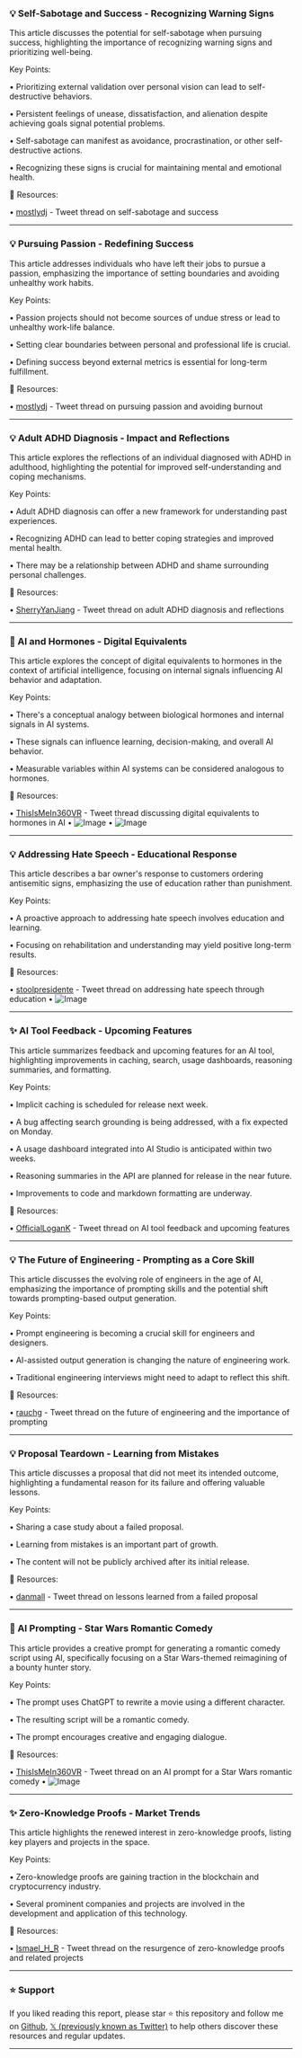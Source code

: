 ### 💡 Self-Sabotage and Success - Recognizing Warning Signs

This article discusses the potential for self-sabotage when pursuing success, highlighting the importance of recognizing warning signs and prioritizing well-being.

Key Points:

• Prioritizing external validation over personal vision can lead to self-destructive behaviors.


• Persistent feelings of unease, dissatisfaction, and alienation despite achieving goals signal potential problems.


• Self-sabotage can manifest as avoidance, procrastination, or other self-destructive actions.


• Recognizing these signs is crucial for maintaining mental and emotional health.


🔗 Resources:

• [mostlydj](https://x.com/mostlydj/status/1919206015720972367) - Tweet thread on self-sabotage and success


---
### 💡 Pursuing Passion - Redefining Success

This article addresses individuals who have left their jobs to pursue a passion, emphasizing the importance of setting boundaries and avoiding unhealthy work habits.

Key Points:

•  Passion projects should not become sources of undue stress or lead to unhealthy work-life balance.


•  Setting clear boundaries between personal and professional life is crucial.


•   Defining success beyond external metrics is essential for long-term fulfillment.



🔗 Resources:

• [mostlydj](https://x.com/mostlydj/status/1919205729954603449) - Tweet thread on pursuing passion and avoiding burnout


---
### 💡 Adult ADHD Diagnosis - Impact and Reflections

This article explores the reflections of an individual diagnosed with ADHD in adulthood, highlighting the potential for improved self-understanding and coping mechanisms.

Key Points:

• Adult ADHD diagnosis can offer a new framework for understanding past experiences.


•  Recognizing ADHD can lead to better coping strategies and improved mental health.


•   There may be a relationship between ADHD and shame surrounding personal challenges.


🔗 Resources:

• [SherryYanJiang](https://x.com/SherryYanJiang/status/1919167696723415235) - Tweet thread on adult ADHD diagnosis and reflections


---
### 🤖 AI and Hormones - Digital Equivalents

This article explores the concept of digital equivalents to hormones in the context of artificial intelligence, focusing on internal signals influencing AI behavior and adaptation.

Key Points:

•  There's a conceptual analogy between biological hormones and internal signals in AI systems.


•  These signals can influence learning, decision-making, and overall AI behavior.


•  Measurable variables within AI systems can be considered analogous to hormones.


🔗 Resources:

• [ThisIsMeIn360VR](https://x.com/ThisIsMeIn360VR/status/1919126935168323711) - Tweet thread discussing digital equivalents to hormones in AI
• ![Image](https://pbs.twimg.com/media/GqIbxunWIAENVYN?format=jpg&name=small)
• ![Image](https://pbs.twimg.com/media/GqIbxuLXcAA6sHo?format=jpg&name=small)


---
### 💡 Addressing Hate Speech - Educational Response

This article describes a bar owner's response to customers ordering antisemitic signs, emphasizing the use of education rather than punishment.

Key Points:

•  A proactive approach to addressing hate speech involves education and learning.


•  Focusing on rehabilitation and understanding may yield positive long-term results.



🔗 Resources:

• [stoolpresidente](https://x.com/stoolpresidente/status/1919118206414868507) - Tweet thread on addressing hate speech through education
• ![Image](https://pbs.twimg.com/amplify_video_thumb/1919117829321695232/img/d0gL84k77uEOyHQn.jpg)


---
### ✨ AI Tool Feedback - Upcoming Features

This article summarizes feedback and upcoming features for an AI tool, highlighting improvements in caching, search, usage dashboards, reasoning summaries, and formatting.

Key Points:

• Implicit caching is scheduled for release next week.


• A bug affecting search grounding is being addressed, with a fix expected on Monday.


• A usage dashboard integrated into AI Studio is anticipated within two weeks.


• Reasoning summaries in the API are planned for release in the near future.


•  Improvements to code and markdown formatting are underway.


🔗 Resources:

• [OfficialLoganK](https://x.com/OfficialLoganK/status/1918863971249013193) - Tweet thread on AI tool feedback and upcoming features


---
### 💡 The Future of Engineering - Prompting as a Core Skill

This article discusses the evolving role of engineers in the age of AI, emphasizing the importance of prompting skills and the potential shift towards prompting-based output generation.

Key Points:

• Prompt engineering is becoming a crucial skill for engineers and designers.


• AI-assisted output generation is changing the nature of engineering work.


• Traditional engineering interviews might need to adapt to reflect this shift.


🔗 Resources:

• [rauchg](https://x.com/rauchg/status/1918902101956042824) - Tweet thread on the future of engineering and the importance of prompting


---
### 💡 Proposal Teardown - Learning from Mistakes

This article discusses a proposal that did not meet its intended outcome, highlighting a fundamental reason for its failure and offering valuable lessons.

Key Points:

• Sharing a case study about a failed proposal.


• Learning from mistakes is an important part of growth.


• The content will not be publicly archived after its initial release.


🔗 Resources:

• [danmall](https://x.com/danmall/status/1919098300701036633) - Tweet thread on lessons learned from a failed proposal



---
### 🚀 AI Prompting - Star Wars Romantic Comedy

This article provides a creative prompt for generating a romantic comedy script using AI, specifically focusing on a Star Wars-themed reimagining of a bounty hunter story.

Key Points:

•  The prompt uses ChatGPT to rewrite a movie using a different character.


•  The resulting script will be a romantic comedy.


•  The prompt encourages creative and engaging dialogue.


🔗 Resources:

• [ThisIsMeIn360VR](https://x.com/ThisIsMeIn360VR/status/1696976260440723884) - Tweet thread on an AI prompt for a Star Wars romantic comedy
• ![Image](https://pbs.twimg.com/media/F4ze6nfWQAENeaW?format=jpg&name=small)


---
### ✨ Zero-Knowledge Proofs - Market Trends

This article highlights the renewed interest in zero-knowledge proofs, listing key players and projects in the space.

Key Points:

•  Zero-knowledge proofs are gaining traction in the blockchain and cryptocurrency industry.


•  Several prominent companies and projects are involved in the development and application of this technology.



🔗 Resources:

• [Ismael_H_R](https://x.com/Ismael_H_R/status/1918965108845236329) - Tweet thread on the resurgence of zero-knowledge proofs and related projects


---

### ⭐️ Support

If you liked reading this report, please star ⭐️ this repository and follow me on [Github](https://github.com/Drix10), [𝕏 (previously known as Twitter)](https://x.com/DRIX_10_) to help others discover these resources and regular updates.

---